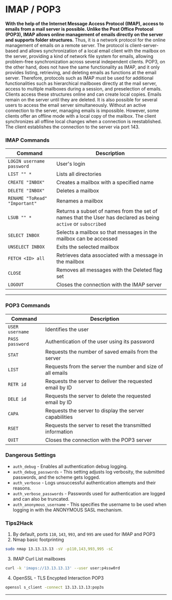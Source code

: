 # IMAP / POP3

**With the help of the Internet Message Access Protocol (IMAP), access to emails from a mail server is possible. Unlike the Post Office Protocol (POP3), IMAP allows online management of emails directly on the server and supports folder structures.** Thus, it is a network protocol for the online management of emails on a remote server. The protocol is client-server-based and allows synchronization of a local email client with the mailbox on the server, providing a kind of network file system for emails, allowing problem-free synchronization across several independent clients. POP3, on the other hand, does not have the same functionality as IMAP, and it only provides listing, retrieving, and deleting emails as functions at the email server. Therefore, protocols such as IMAP must be used for additional functionalities such as hierarchical mailboxes directly at the mail server, access to multiple mailboxes during a session, and preselection of emails. Clients access these structures online and can create local copies. Emails remain on the server until they are deleted. It is also possible for several users to access the email server simultaneously. Without an active connection to the server, managing emails is impossible. However, some clients offer an offline mode with a local copy of the mailbox. The client synchronizes all offline local changes when a connection is reestablished. The client establishes the connection to the server via port 143.

### IMAP Commands

| Command                       | Description                                                                                                  |
| ----------------------------- | ------------------------------------------------------------------------------------------------------------ |
| `LOGIN username password`     | User's login                                                                                                 |
| `LIST "" *`                   | Lists all directories                                                                                        |
| `CREATE "INBOX"`              | Creates a mailbox with a specified name                                                                      |
| `DELETE "INBOX"`              | Deletes a mailbox                                                                                            |
| `RENAME "ToRead" "Important"` | Renames a mailbox                                                                                            |
| `LSUB "" *`                   | Returns a subset of names from the set of names that the User has declared as being `active` or `subscribed` |
| `SELECT INBOX`                | Selects a mailbox so that messages in the mailbox can be accessed                                            |
| `UNSELECT INBOX`              | Exits the selected mailbox                                                                                   |
| `FETCH <ID> all`              | Retrieves data associated with a message in the mailbox                                                      |
| `CLOSE`                       | Removes all messages with the Deleted flag set                                                               |
| `LOGOUT`                      | Closes the connection with the IMAP server                                                                   |

***

### POP3 Commands

| Command         | Description                                                |
| --------------- | ---------------------------------------------------------- |
| `USER username` | Identifies the user                                        |
| `PASS password` | Authentication of the user using its password              |
| `STAT`          | Requests the number of saved emails from the server        |
| `LIST`          | Requests from the server the number and size of all emails |
| `RETR id`       | Requests the server to deliver the requested email by ID   |
| `DELE id`       | Requests the server to delete the requested email by ID    |
| `CAPA`          | Requests the server to display the server capabilities     |
| `RSET`          | Requests the server to reset the transmitted information   |
| `QUIT`          | Closes the connection with the POP3 server                 |

### Dangerous Settings

* `auth_debug` - Enables all authentication debug logging.
* `auth_debug_passwords` - This setting adjusts log verbosity, the submitted passwords, and the scheme gets logged.
* `auth_verbose` - Logs unsuccessful authentication attempts and their reasons.
* `auth_verbose_passwords` - Passwords used for authentication are logged and can also be truncated.
* `auth_anonymous_username` - This specifies the username to be used when logging in with the ANONYMOUS SASL mechanism.

### Tips2Hack

1. By default, ports `110`, `143`, `993`, and `995` are used for IMAP and POP3
2. Nmap basic footprinting

```bash
sudo nmap 13.13.13.13 -sV -p110,143,993,995 -sC
```

3. IMAP Curl List mailboxes

```bash
curl -k 'imaps://13.13.13.13' --user user:p4ssw0rd
```

4. OpenSSL - TLS Encypted Interaction POP3

```bash
openssl s_client -connect 13.13.13.13:pop3s
```

***
